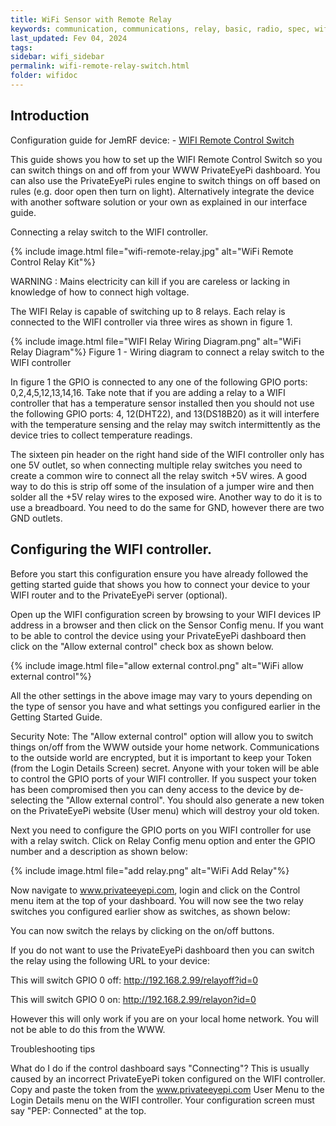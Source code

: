 ```yaml
---
title: WiFi Sensor with Remote Relay
keywords: communication, communications, relay, basic, radio, spec, wifi, sensor
last_updated: Fev 04, 2024
tags:
sidebar: wifi_sidebar
permalink: wifi-remote-relay-switch.html
folder: wifidoc
---
```

## Introduction
Configuration guide for JemRF device: - [WIFI Remote Control Switch](https://www.jemrf.com/collections/wifi-enabled-devices/products/wifi-controlled-relay-switch-internet-of-things-iot)

This guide shows you how to set up the WIFI Remote Control Switch so you can switch things on and off from your WWW PrivateEyePi dashboard. You can also use the PrivateEyePi rules engine to switch things on off based on rules (e.g. door open then turn on light). Alternatively integrate the device with another software solution or your own as explained in our interface guide.

Connecting a relay switch to the WIFI controller.

{% include image.html file="wifi-remote-relay.jpg" alt="WiFi Remote Control Relay Kit"%}

WARNING : Mains electricity can kill if you are careless or lacking in knowledge of how to connect high voltage.

The WIFI Relay is capable of switching up to 8 relays. Each relay is connected to the WIFI controller via three wires as shown in figure 1.

{% include image.html file="WIFI Relay Wiring Diagram.png" alt="WiFi Relay Diagram"%}
Figure 1 - Wiring diagram to connect a relay switch to the WIFI controller

In figure 1 the GPIO is connected to any one of the following GPIO ports: 0,2,4,5,12,13,14,16. Take note that if you are adding a relay to a WIFI controller that has a temperature sensor installed then you should not use the following GPIO ports: 4, 12(DHT22), and 13(DS18B20) as it will interfere with the temperature sensing and the relay may switch intermittently as the device tries to collect temperature readings.

The sixteen pin header on the right hand side of the WIFI controller only has one 5V outlet, so when connecting multiple relay switches you need to create a common wire to connect all the relay switch +5V wires. A good way to do this is strip off some of the insulation of a jumper wire and then solder all the +5V relay wires to the exposed wire. Another way to do it is to use a breadboard. You need to do the same for GND, however there are two GND outlets.

## Configuring the WIFI controller.

Before you start this configuration ensure you have already followed the getting started guide that shows you how to connect your device to your WIFI router and to the PrivateEyePi server (optional).

Open up the WIFI configuration screen by browsing to your WIFI devices IP address in a browser and then click on the Sensor Config menu. If you want to be able to control the device using your PrivateEyePi dashboard then click on the "Allow external control" check box as shown below.

{% include image.html file="allow external control.png" alt="WiFi allow external control"%}

All the other settings in the above image may vary to yours depending on the type of sensor you have and what settings you configured earlier in the Getting Started Guide.

Security Note:
The "Allow external control" option will allow you to switch things on/off from the WWW outside your home network. Communications to the outside world are encrypted, but it is important to keep your Token (from the Login Details Screen) secret. Anyone with your token will be able to control the GPIO ports of your WIFI controller. If you suspect your token has been compromised then you can deny access to the device by de-selecting the "Allow external control". You should also generate a new token on the PrivateEyePi website (User menu) which will destroy your old token.

Next you need to configure the GPIO ports on you WIFI controller for use with a relay switch. Click on Relay Config menu option and enter the GPIO number and a description as shown below:

{% include image.html file="add relay.png" alt="WiFi Add Relay"%}

Now navigate to www.privateeyepi.com, login and click on the Control menu item at the top of your dashboard. You will now see the two relay switches you configured earlier show as switches, as shown below:

You can now switch the relays by clicking on the on/off buttons.

If you do not want to use the PrivateEyePi dashboard then you can switch the relay using the following URL to your device:

This will switch GPIO 0 off:
http://192.168.2.99/relayoff?id=0

This will switch GPIO 0 on:
http://192.168.2.99/relayon?id=0

However this will only work if you are on your local home network. You will not be able to do this from the WWW.

Troubleshooting tips

What do I do if the control dashboard says "Connecting"?
This is usually caused by an incorrect PrivateEyePi token configured on the WIFI controller. Copy and paste the token from the www.privateeyepi.com User Menu to the Login Details menu on the WIFI controller. Your configuration screen must say "PEP: Connected" at the top.
